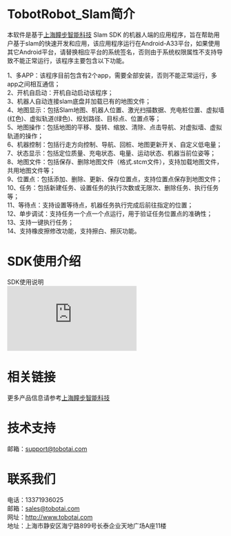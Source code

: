 # TobotRobot_Slam简介
本软件是基于[上海瞳步智能科技](http://www.tobotai.com) Slam SDK 的机器人端的应用程序，旨在帮助用户基于slam的快速开发和应用，该应用程序运行在Android-A33平台，如果使用其它Android平台，请替换相应平台的系统签名，否则由于系统权限属性不支持导致不能正常运行，该程序主要包含以下功能。

1、多APP：该程序目前包含有2个app，需要全部安装，否则不能正常运行，多app之间相互通信；  
2、开机自启动：开机自动启动该程序；  
3、机器人自动连接slam底盘并加载已有的地图文件；     
4、地图显示：包括Slam地图、机器人位置、激光扫描数据、充电桩位置、虚拟墙(红色)、虚拟轨道(绿色)、规划路径、目标点、位置点等；  
5、地图操作：包括地图的平移、旋转、缩放、清除、点击导航、对虚拟墙、虚拟轨道的操作；  
6、机器控制：包括行走方向控制、导航、回桩、地图更新开关、自定义低电量；    
7、状态显示：包括定位质量、充电状态、电量、运动状态、机器当前位姿等；  
8、地图文件：包括保存、删除地图文件（格式.stcm文件），支持加载地图文件，共用地图文件等；  
9、位置点：包括添加、删除、更新、保存位置点，支持位置点保存到地图文件；  
10、任务：包括新建任务、设置任务的执行次数或无限次、删除任务、执行任务等；  
11、等待点：支持设置等待点，机器任务执行完成后前往指定的位置；  
12、单步调试：支持任务一个点一个点运行，用于验证任务位置点的准确性；    
13、支持一键执行任务；   
14、支持橡皮擦修改功能，支持擦白、擦灰功能。


# SDK使用介绍
SDK使用说明  
![详情](https://github.com/tobotai/TobotRobot_Slam/blob/master/doc/%E7%9E%B3%E6%AD%A5%E5%BA%95%E7%9B%98%E5%AF%BC%E8%88%AAsdk-2.5.0%E4%BD%BF%E7%94%A8%E6%96%87%E6%A1%A3%E8%AF%B4%E6%98%8E.pdf)  

# 相关链接
更多产品信息请参考[上海瞳步智能科技](http://www.tobotai.com) 

# 技术支持
邮箱：support@tobotai.com

# 联系我们
电话：13371936025  
邮箱：sales@tobotai.com  
网址：http://www.tobotai.com  
地址：上海市静安区海宁路899号长泰企业天地广场A座11楼  
